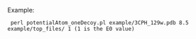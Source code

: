 Example:

     perl potentialAtom_oneDecoy.pl example/3CPH_129w.pdb 8.5 example/top_files/ 1 (1 is the E0 value)

